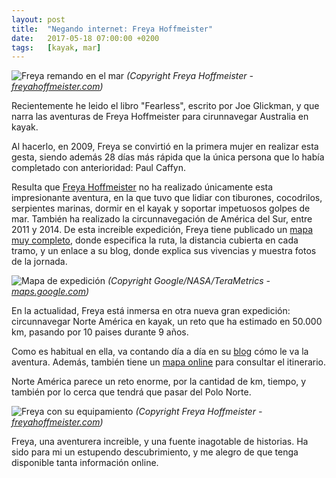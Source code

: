 ```yaml
---
layout: post
title:  "Negando internet: Freya Hoffmeister"
date:   2017-05-18 07:00:00 +0200
tags:	[kayak, mar]
---
```


![Freya remando en el mar][sea]
_(Copyright Freya Hoffmeister - [freyahoffmeister.com][freya_web])_

Recientemente he leido el libro "Fearless", escrito por Joe Glickman, y que
narra las aventuras de Freya Hoffmeister para cirunnavegar Australia en kayak.

Al hacerlo, en 2009, Freya se convirtió en la primera mujer en realizar esta
gesta, siendo además 28 días más rápida que la única persona que lo había
completado con anterioridad: Paul Caffyn.

<!--more-->

Resulta que [Freya Hoffmeister][freya_wiki] no ha realizado únicamente esta
impresionante aventura, en la que tuvo que lidiar con tiburones, cocodrilos,
serpientes marinas, dormir en el kayak y soportar impetuosos golpes de mar.
También ha realizado la circunnavegación de América del Sur, entre 2011 y 2014.
De esta increible expedición, Freya tiene publicado un
[mapa muy completo][freya_mapa], donde especifica la ruta, la distancia
cubierta en cada tramo, y un enlace a su blog, donde explica sus vivencias y
muestra fotos de la jornada.

![Mapa de expedición][mapa]
_(Copyright Google/NASA/TeraMetrics - [maps.google.com][maps])_

En la actualidad, Freya está inmersa en otra nueva gran expedición:
circunnavegar Norte América en kayak, un reto que ha estimado en 
50.000 km, pasando por 10 paises durante 9 años.

Como es habitual en ella, va contando día a día en su [blog][freya_blog]
cómo le va la aventura. Además, también tiene un [mapa online][freya_na_map]
para consultar el itinerario.

Norte América parece un reto enorme, por la cantidad de km, tiempo, y también
por lo cerca que tendrá que pasar del Polo Norte.

![Freya con su equipamiento][gear]
_(Copyright Freya Hoffmeister - [freyahoffmeister.com][freya_web])_

Freya, una aventurera increible, y una fuente inagotable de historias. Ha sido
para mi un estupendo descubrimiento, y me alegro de que tenga disponible tanta
información online.

[gear]:			{{site.url}}/assets/20170518-freyahoffmeister-gear.png
[mapa]:			{{site.url}}/assets/20170518-freyahoffmeister-mapa.png
[sea]:			{{site.url}}/assets/20170518-freyahoffmeister-sea.png
[freya_wiki]:		https://es.wikipedia.org/wiki/Freya_Hoffmeister
[freya_web]:		http://freyahoffmeister.com/
[freya_mapa]:		https://fusiontables.google.com/DataSource?snapid=S317833SgEl
[maps]:			https://maps.google.com
[freya_blog]:		http://freyahoffmeister.com/posts/
[freya_na_map]:		https://fusiontables.googleusercontent.com/embedviz?q=select+col2+from+1h2vMAo6H1yO7eRDeXfdFP1uUnTDOL06MUeAtDUws&viz=MAP&h=false&lat=63.6722663543392&lng=-114.11640625000001&t=3&z=4&l=col2&y=3&tmplt=4&hml=KML
